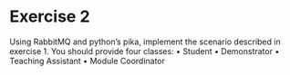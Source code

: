 # Exercise 2

Using RabbitMQ and python’s pika, implement the scenario described in exercise 1. You should provide four
classes:
• Student
• Demonstrator
• Teaching Assistant
• Module Coordinator
